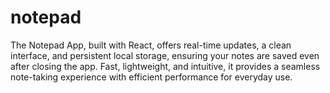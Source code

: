 # notepad
The Notepad App, built with React, offers real-time updates, a clean interface, and persistent local storage, ensuring your notes are saved even after closing the app. Fast, lightweight, and intuitive, it provides a seamless note-taking experience with efficient performance for everyday use.
